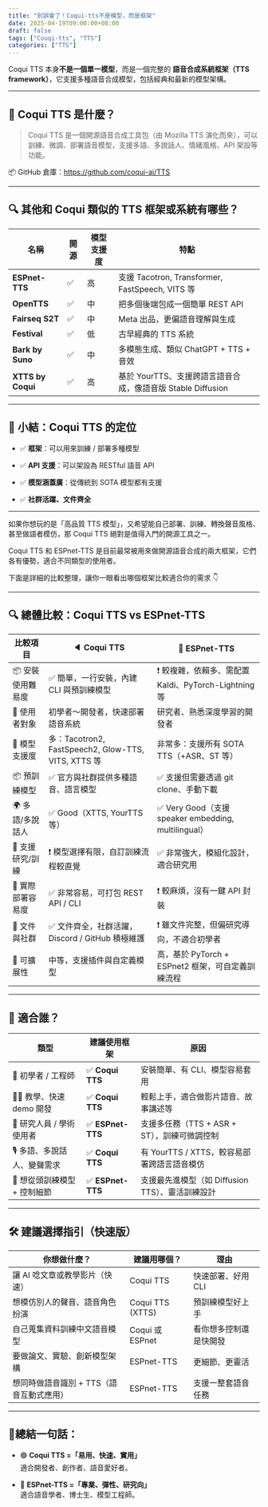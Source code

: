 ```yaml
---
title: "別誤會了！Coqui-tts不是模型，而是框架"
date: 2025-04-19T09:00:00+08:00
draft: false
tags: ["Couqi-tts", "TTS"]
categories: ["TTS"]
---
```


Coqui TTS 本身**不是一個單一模型**，而是一個完整的 **語音合成系統框架（TTS framework）**，它支援多種語音合成模型，包括經典和最新的模型架構。

---

## 🧠 Coqui TTS 是什麼？

> Coqui TTS 是一個開源語音合成工具包（由 Mozilla TTS 演化而來），可以訓練、微調、部署語音模型，支援多語、多說話人、情緒風格、API 架設等功能。

📦 GitHub 倉庫：<https://github.com/coqui-ai/TTS>

---

## 🔍 其他和 Coqui 類似的 TTS 框架或系統有哪些？

| 名稱 | 開源 | 模型支援度 | 特點 | 
|---|---|---|---|
| **ESPnet-TTS** | ✅ | 高 | 支援 Tacotron, Transformer, FastSpeech, VITS 等 | 
| **OpenTTS** | ✅ | 中 | 把多個後端包成一個簡單 REST API | 
| **Fairseq S2T** | ✅ | 中 | Meta 出品，更偏語音理解與生成 | 
| **Festival** | ✅ | 低 | 古早經典的 TTS 系統 | 
| **Bark by Suno** | ✅ | 中 | 多模態生成、類似 ChatGPT + TTS + 音效 | 
| **XTTS by Coqui** | ✅ | 高 | 基於 YourTTS、支援跨語言語音合成，像語音版 Stable Diffusion | 

---

## 🧠 小結：Coqui TTS 的定位

- ✅ **框架**：可以用來訓練 / 部署多種模型

- ✅ **API 支援**：可以架設為 RESTful 語音 API

- ✅ **模型涵蓋廣**：從傳統到 SOTA 模型都有支援

- ✅ **社群活躍、文件齊全**

---

如果你想玩的是「高品質 TTS 模型」，又希望能自己部署、訓練、轉換聲音風格、甚至做語者模仿，那 Coqui TTS 絕對是值得入門的開源工具之一。









Coqui TTS 和 ESPnet-TTS 是目前最常被用來做開源語音合成的兩大框架，它們各有優勢，適合不同類型的使用者。

下面是詳細的比較整理，讓你一眼看出哪個框架比較適合你的需求 👇

---

## 🔍 總體比較：Coqui TTS vs ESPnet-TTS

| 比較項目 | 🔈 Coqui TTS | 🧠 ESPnet-TTS | 
|---|---|---|
| 📦 安裝使用難易度 | ✅ 簡單，一行安裝，內建 CLI 與預訓練模型 | ❗ 較複雜，依賴多、需配置 Kaldi、PyTorch-Lightning 等 | 
| 🎯 使用者對象 | 初學者～開發者，快速部署語音系統 | 研究者、熟悉深度學習的開發者 | 
| 🧠 模型支援度 | 多：Tacotron2, FastSpeech2, Glow-TTS, VITS, XTTS 等 | 非常多：支援所有 SOTA TTS（+ASR、ST 等） | 
| 📦 預訓練模型 | ✅ 官方與社群提供多種語音、語言模型 | ✅ 支援但需要透過 git clone、手動下載 | 
| 🌍 多語/多說話人 | ✅ Good（XTTS, YourTTS 等） | ✅ Very Good（支援 speaker embedding, multilingual） | 
| 🧪 支援研究/訓練 | ❗ 模型選擇有限，自訂訓練流程較直覺 | ✅ 非常強大，模組化設計，適合研究用 | 
| 🚀 實際部署容易度 | ✅ 非常容易，可打包 REST API / CLI | ❗ 較麻煩，沒有一鍵 API 封裝 | 
| 📝 文件與社群 | ✅ 文件齊全，社群活躍，Discord / GitHub 積極維護 | ❗ 雖文件完整，但偏研究導向，不適合初學者 | 
| 🧩 可擴展性 | 中等，支援插件與自定義模型 | 高，基於 PyTorch + ESPnet2 框架，可自定義訓練流程 | 

---

## 🎯 適合誰？

| 類型 | 建議使用框架 | 原因 | 
|---|---|---|
| 👶 初學者 / 工程師 | ✅ **Coqui TTS** | 安裝簡單、有 CLI、模型容易套用 | 
| 🧑‍🏫 教學、快速 demo 開發 | ✅ **Coqui TTS** | 輕鬆上手，適合做影片語音、故事講述等 | 
| 🧪 研究人員 / 學術使用者 | ✅ **ESPnet-TTS** | 支援多任務（TTS + ASR + ST），訓練可微調控制 | 
| 🎙️ 多語、多說話人、變聲需求 | ✅ **Coqui TTS** | 有 YourTTS / XTTS，較容易部署跨語言語音模仿 | 
| 🧩 想從頭訓練模型 + 控制細節 | ✅ **ESPnet-TTS** | 支援最先進模型（如 Diffusion TTS）、靈活訓練設計 | 

---

## 🛠️ 建議選擇指引（快速版）

| 你想做什麼？ | 建議用哪個？ | 理由 | 
|---|---|---|
| 讓 AI 唸文章或教學影片（快速） | Coqui TTS | 快速部署、好用 CLI | 
| 想模仿別人的聲音、語音角色扮演 | Coqui TTS (XTTS) | 預訓練模型好上手 | 
| 自己蒐集資料訓練中文語音模型 | Coqui 或 ESPnet | 看你想多控制還是快開發 | 
| 要做論文、實驗、創新模型架構 | ESPnet-TTS | 更細節、更靈活 | 
| 想同時做語音識別 + TTS（語音互動式應用） | ESPnet-TTS | 支援一整套語音任務 | 

---

## 🚦總結一句話：

- 🟢 **Coqui TTS =「易用、快速、實用」**\
   適合開發者、創作者、語音愛好者。

- 🔵 **ESPnet-TTS =「專業、彈性、研究向」**\
   適合語音學者、博士生、模型工程師。
